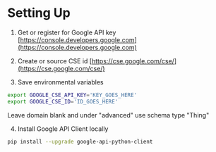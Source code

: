 # Setting Up
1. Get or register for Google API key
[https://console.developers.google.com](https://console.developers.google.com)
2. Create or source CSE id
[https://cse.google.com/cse/](https://cse.google.com/cse/)

3. Save environmental variables

```bash
export GOOGLE_CSE_API_KEY='KEY_GOES_HERE'
export GOOGLE_CSE_ID='ID_GOES_HERE'
```

Leave domain blank and under "advanced" use schema type "Thing"

4. Install Google API Client locally

```bash
pip install --upgrade google-api-python-client
```
